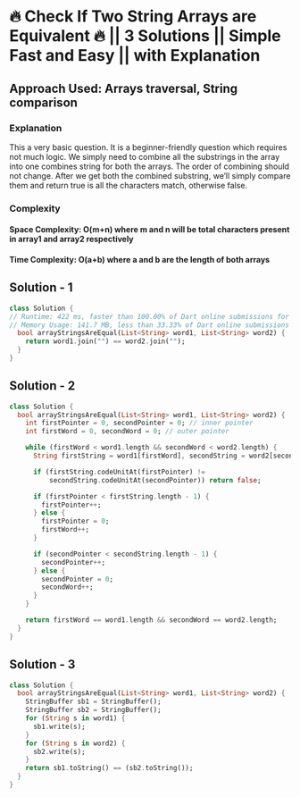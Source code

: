# 🔥 Check If Two String Arrays are Equivalent 🔥 || 3 Solutions || Simple Fast and Easy || with Explanation

## Approach Used: Arrays traversal, String comparison

### Explanation

This a very basic question. It is a beginner-friendly question which requires not much logic. We simply need to combine all the substrings in the array into one combines string for both the arrays. The order of combining should not change. After we get both the combined substring, we’ll simply compare them and return true is all the characters match, otherwise false.

### Complexity

#### Space Complexity: O(m+n) where m and n will be total characters present in array1 and array2 respectively

#### Time Complexity: O(a+b) where a and b are the length of both arrays

## Solution - 1

```dart
class Solution {
// Runtime: 422 ms, faster than 100.00% of Dart online submissions for Check If Two String Arrays are Equivalent.
// Memory Usage: 141.7 MB, less than 33.33% of Dart online submissions for Check If Two String Arrays are Equivalent.
  bool arrayStringsAreEqual(List<String> word1, List<String> word2) {
    return word1.join("") == word2.join("");
  }
}
```

## Solution - 2

```dart
class Solution {
  bool arrayStringsAreEqual(List<String> word1, List<String> word2) {
    int firstPointer = 0, secondPointer = 0; // inner pointer
    int firstWord = 0, secondWord = 0; // outer pointer

    while (firstWord < word1.length && secondWord < word2.length) {
      String firstString = word1[firstWord], secondString = word2[secondWord];

      if (firstString.codeUnitAt(firstPointer) !=
          secondString.codeUnitAt(secondPointer)) return false;

      if (firstPointer < firstString.length - 1) {
        firstPointer++;
      } else {
        firstPointer = 0;
        firstWord++;
      }

      if (secondPointer < secondString.length - 1) {
        secondPointer++;
      } else {
        secondPointer = 0;
        secondWord++;
      }
    }

    return firstWord == word1.length && secondWord == word2.length;
  }
}
```

## Solution - 3

```dart
class Solution {
  bool arrayStringsAreEqual(List<String> word1, List<String> word2) {
    StringBuffer sb1 = StringBuffer();
    StringBuffer sb2 = StringBuffer();
    for (String s in word1) {
      sb1.write(s);
    }
    for (String s in word2) {
      sb2.write(s);
    }
    return sb1.toString() == (sb2.toString());
  }
}
```
